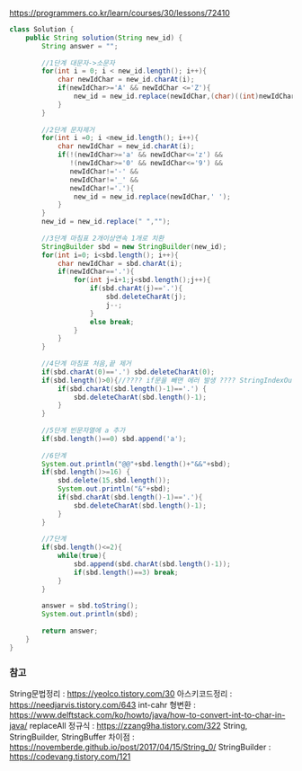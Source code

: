 https://programmers.co.kr/learn/courses/30/lessons/72410

```java
class Solution {
    public String solution(String new_id) {
        String answer = "";
        
        //1단계 대문자->소문자
        for(int i = 0; i < new_id.length(); i++){
            char newIdChar = new_id.charAt(i);
            if(newIdChar>='A' && newIdChar <='Z'){
                new_id = new_id.replace(newIdChar,(char)((int)newIdChar+32));
            }
        }
        
        //2단계 문자제거
        for(int i =0; i <new_id.length(); i++){
            char newIdChar = new_id.charAt(i);
            if(!(newIdChar>='a' && newIdChar<='z') &&
               !(newIdChar>='0' && newIdChar<='9') &&
               newIdChar!='-' &&
               newIdChar!='_' &&
               newIdChar!='.'){
                new_id = new_id.replace(newIdChar,' ');
            }
        }
        new_id = new_id.replace(" ","");
        
        //3단계 마침표 2개이상연속 1개로 치환
        StringBuilder sbd = new StringBuilder(new_id);
        for(int i=0; i<sbd.length(); i++){
            char newIdChar = sbd.charAt(i);
            if(newIdChar=='.'){
                for(int j=i+1;j<sbd.length();j++){
                    if(sbd.charAt(j)=='.'){
                        sbd.deleteCharAt(j);
                        j--;
                    }
                    else break;
                }
            }
        }
        
        //4단계 마침표 처음,끝 제거
        if(sbd.charAt(0)=='.') sbd.deleteCharAt(0);
        if(sbd.length()>0){//???? if문을 빼면 에러 발생 ???? StringIndexOutOfBoundsException
            if(sbd.charAt(sbd.length()-1)=='.') {
                sbd.deleteCharAt(sbd.length()-1);
            }
        }
        
        //5단계 빈문자열에 a 추가
        if(sbd.length()==0) sbd.append('a');
        
        //6단계
        System.out.println("@@"+sbd.length()+"&&"+sbd);
        if(sbd.length()>=16) {
            sbd.delete(15,sbd.length());
            System.out.println("&"+sbd);
            if(sbd.charAt(sbd.length()-1)=='.'){
                sbd.deleteCharAt(sbd.length()-1);
            }
        }
        
        //7단계
        if(sbd.length()<=2){
            while(true){
                sbd.append(sbd.charAt(sbd.length()-1));
                if(sbd.length()==3) break;
            }
        }
        
        answer = sbd.toString();
        System.out.println(sbd);
        
        return answer;
    }
}
```


### 참고
String문법정리 : https://yeolco.tistory.com/30
아스키코드정리 : https://needjarvis.tistory.com/643
int-cahr 형변환 : https://www.delftstack.com/ko/howto/java/how-to-convert-int-to-char-in-java/
replaceAll 정규식 : https://zzang9ha.tistory.com/322
String, StringBuilder, StringBuffer 차이점 : https://novemberde.github.io/post/2017/04/15/String_0/
StringBuilder : https://codevang.tistory.com/121
